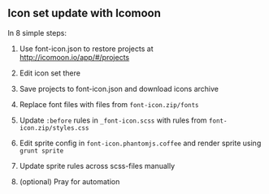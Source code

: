 Icon set update with Icomoon
----------------------------

In 8 simple steps:

1. Use font-icon.json to restore projects at http://icomoon.io/app/#/projects

2. Edit icon set there

3. Save projects to font-icon.json and download icons archive

4. Replace font files with files from `font-icon.zip/fonts`

5. Update `:before` rules in `_font-icon.scss` with rules from `font-icon.zip/styles.css`

6. Edit sprite config in `font-icon.phantomjs.coffee` and render sprite using `grunt sprite`

7. Update sprite rules across scss-files manually

8. (optional) Pray for automation